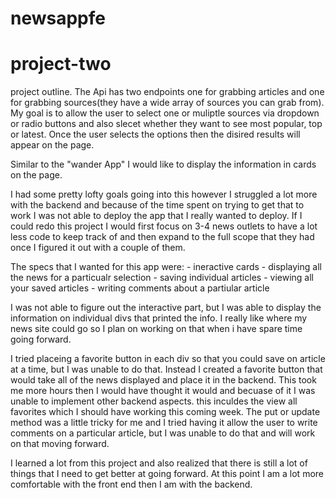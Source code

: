 # newsappfe


# project-two

project outline. The Api has two endpoints one for grabbing articles 
and one for grabbing sources(they have a wide array of sources you can grab
from). My goal is to allow the user to select one or muliptle sources via 
dropdown or radio buttons and also slecet whether they want to see most 
popular, top or latest. Once the user selects the options then the disired
results will appear on the page. 

Similar to the "wander App" I would like to display the information in cards on the page.


I had some pretty lofty goals going into this however I struggled a lot more with the backend and because of the time spent on trying to get that to work I was not able to deploy the app that I really wanted to deploy. If I could redo this project I would first focus on 3-4 news outlets to have a lot less code to keep track of and then expand to the full scope that they had once I figured it out with a couple of them.

The specs that I wanted for this app were:
    - ineractive cards 
    - displaying all the news for a particualr selection
    - saving individual articles
    - viewing all your saved articles
    - writing comments about a partiular article

I was not able to figure out the interactive part, but I was able to display the information on individual divs that printed the info. I really like where my news site could go so I plan on working on that when i have spare time going forward.

I tried placeing a favorite button in each div so that you could save on article at a time, but I was unable to do that. Instead I created a favorite button that would take all of the news displayed and place it in the backend. This took me more hours then I would have thought it would and becuase of it I was unable to implement other backend aspects. this inculdes the view all favorites which I should have working this coming week. The put or update method was a little tricky for me and I tried having it allow the user to write comments on a particular article, but I was unable to do that and will work on that moving forward. 

I learned a lot from this project and also realized that there is still a lot of things that I need to get better at going forward. At this point I am a lot more comfortable with the front end then I am with the backend.
